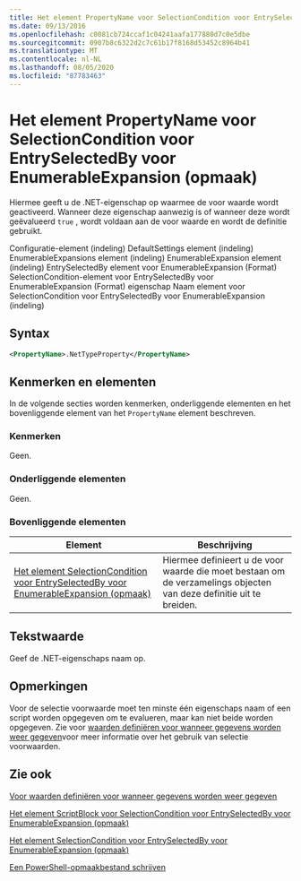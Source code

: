 ```yaml
---
title: Het element PropertyName voor SelectionCondition voor EntrySelectedBy voor EnumerableExpansion (indeling) | Microsoft Docs
ms.date: 09/13/2016
ms.openlocfilehash: c0081cb724ccaf1c04241aafa177880d7c0e5dbe
ms.sourcegitcommit: 0907b8c6322d2c7c61b17f8168d53452c8964b41
ms.translationtype: MT
ms.contentlocale: nl-NL
ms.lasthandoff: 08/05/2020
ms.locfileid: "87783463"
---
```

# <a name="propertyname-element-for-selectioncondition-for-entryselectedby-for-enumerableexpansion-format"></a>Het element PropertyName voor SelectionCondition voor EntrySelectedBy voor EnumerableExpansion (opmaak)

Hiermee geeft u de .NET-eigenschap op waarmee de voor waarde wordt geactiveerd. Wanneer deze eigenschap aanwezig is of wanneer deze wordt geëvalueerd `true` , wordt voldaan aan de voor waarde en wordt de definitie gebruikt.

Configuratie-element (indeling) DefaultSettings element (indeling) EnumerableExpansions element (indeling) EnumerableExpansion element (indeling) EntrySelectedBy element voor EnumerableExpansion (Format) SelectionCondition-element voor EntrySelectedBy voor EnumerableExpansion (Format) eigenschap Naam element voor SelectionCondition voor EntrySelectedBy voor EnumerableExpansion (indeling)

## <a name="syntax"></a>Syntax

```xml
<PropertyName>.NetTypeProperty</PropertyName>
```

## <a name="attributes-and-elements"></a>Kenmerken en elementen

In de volgende secties worden kenmerken, onderliggende elementen en het bovenliggende element van het `PropertyName` element beschreven.

### <a name="attributes"></a>Kenmerken

Geen.

### <a name="child-elements"></a>Onderliggende elementen

Geen.

### <a name="parent-elements"></a>Bovenliggende elementen

|Element|Beschrijving|
|-------------|-----------------|
|[Het element SelectionCondition voor EntrySelectedBy voor EnumerableExpansion (opmaak)](./selectioncondition-element-for-entryselectedby-for-enumerableexpansion-format.md)|Hiermee definieert u de voor waarde die moet bestaan om de verzamelings objecten van deze definitie uit te breiden.|

## <a name="text-value"></a>Tekstwaarde

Geef de .NET-eigenschaps naam op.

## <a name="remarks"></a>Opmerkingen

Voor de selectie voorwaarde moet ten minste één eigenschaps naam of een script worden opgegeven om te evalueren, maar kan niet beide worden opgegeven. Zie voor [waarden definiëren voor wanneer gegevens worden weer gegeven](./defining-conditions-for-displaying-data.md)voor meer informatie over het gebruik van selectie voorwaarden.

## <a name="see-also"></a>Zie ook

[Voor waarden definiëren voor wanneer gegevens worden weer gegeven](./defining-conditions-for-displaying-data.md)

[Het element ScriptBlock voor SelectionCondition voor EntrySelectedBy voor EnumerableExpansion (opmaak)](./scriptblock-element-for-selectioncondition-for-entryselectedby-for-enumerableexpansion-format.md)

[Het element SelectionCondition voor EntrySelectedBy voor EnumerableExpansion (opmaak)](./selectioncondition-element-for-entryselectedby-for-enumerableexpansion-format.md)

[Een PowerShell-opmaakbestand schrijven](./writing-a-powershell-formatting-file.md)

